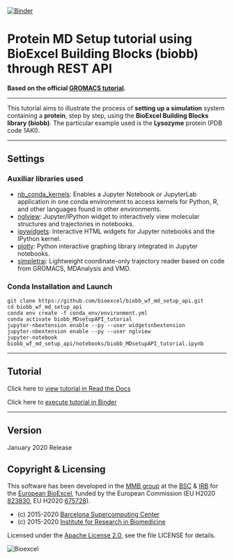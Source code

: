 [![Binder](https://mybinder.org/badge_logo.svg)](https://mybinder.org/v2/gh/bioexcel/biobb_wf_md_setup_api/master?filepath=biobb_wf_md_setup_api%2Fnotebooks%2Fbiobb_MDsetupAPI_tutorial.ipynb)

# Protein MD Setup tutorial using BioExcel Building Blocks (biobb) through REST API

**Based on the official [GROMACS tutorial](http://www.mdtutorials.com/gmx/lysozyme/index.html).**

***

This tutorial aims to illustrate the process of **setting up a simulation** system containing a **protein**, step by step, using the **BioExcel Building Blocks library (biobb)**. The particular example used is the **Lysozyme** protein (PDB code 1AKI).

***

## Settings

### Auxiliar libraries used

* [nb_conda_kernels](https://github.com/Anaconda-Platform/nb_conda_kernels): Enables a Jupyter Notebook or JupyterLab application in one conda environment to access kernels for Python, R, and other languages found in other environments.
* [nglview](http://nglviewer.org/#nglview): Jupyter/IPython widget to interactively view molecular structures and trajectories in notebooks.
* [ipywidgets](https://github.com/jupyter-widgets/ipywidgets): Interactive HTML widgets for Jupyter notebooks and the IPython kernel.
* [plotly](https://plot.ly/python/offline/): Python interactive graphing library integrated in Jupyter notebooks.
* [simpletraj](https://github.com/arose/simpletraj): Lightweight coordinate-only trajectory reader based on code from GROMACS, MDAnalysis and VMD.

### Conda Installation and Launch

```console
git clone https://github.com/bioexcel/biobb_wf_md_setup_api.git
cd biobb_wf_md_setup_api
conda env create -f conda_env/environment.yml
conda activate biobb_MDsetupAPI_tutorial
jupyter-nbextension enable --py --user widgetsnbextension
jupyter-nbextension enable --py --user nglview
jupyter-notebook biobb_wf_md_setup_api/notebooks/biobb_MDsetupAPI_tutorial.ipynb
```

***

## Tutorial

Click here to [view tutorial in Read the Docs]()

Click here to [execute tutorial in Binder](https://mybinder.org/v2/gh/bioexcel/biobb_wf_md_setup_api/master?filepath=biobb_wf_md_setup_api%2Fnotebooks%2Fbiobb_MDsetupAPI_tutorial.ipynb)

***

## Version
January 2020 Release

## Copyright & Licensing
This software has been developed in the [MMB group](http://mmb.irbbarcelona.org) at the [BSC](http://www.bsc.es/) & [IRB](https://www.irbbarcelona.org/) for the [European BioExcel](http://bioexcel.eu/), funded by the European Commission (EU H2020 [823830](http://cordis.europa.eu/projects/823830), EU H2020 [675728](http://cordis.europa.eu/projects/675728)).

* (c) 2015-2020 [Barcelona Supercomputing Center](https://www.bsc.es/)
* (c) 2015-2020 [Institute for Research in Biomedicine](https://www.irbbarcelona.org/)

Licensed under the
[Apache License 2.0](https://www.apache.org/licenses/LICENSE-2.0), see the file LICENSE for details.

![](https://bioexcel.eu/wp-content/uploads/2019/04/Bioexcell_logo_1080px_transp.png "Bioexcel")
